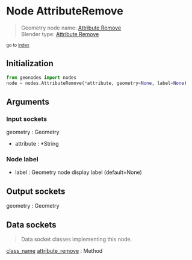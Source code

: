 
# Node AttributeRemove

> Geometry node name: [Attribute Remove](https://docs.blender.org/manual/en/latest/modeling/geometry_nodes/material/attribute_remove.html)<br>
  Blender type: [Attribute Remove](https://docs.blender.org/api/current/bpy.types.GeometryNodeAttributeRemove.html)
  
<sub>go to [index](/docs/index.md)</sub>

## Initialization

```python
from geonodes import nodes
node = nodes.AttributeRemove(*attribute, geometry=None, label=None)
```



## Arguments


### Input sockets

geometry : Geometry
- attribute : *String

### Node label

- label : Geometry node display label (default=None)

## Output sockets

geometry : Geometry

## Data sockets

> Data socket classes implementing this node.
  
[class_name](/docs/sockets/Geometry.md) [attribute_remove](/docs/sockets/Geometry.md#attribute_remove) : Method

